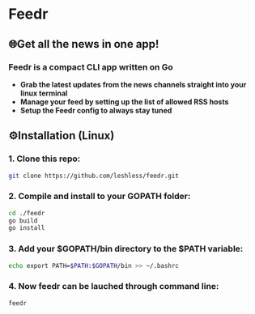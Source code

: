 # Feedr

## 🌐Get all the news in one app!
### Feedr is a compact CLI app written on Go
 - **Grab the latest updates from the news channels straight into your linux terminal**
 - **Manage your feed by setting up the list of allowed RSS hosts**
 - **Setup the Feedr config to always stay tuned**

## ⚙️Installation (Linux)
### 1. Clone this repo:
```bash
git clone https://github.com/leshless/feedr.git
```
### 2. Compile and install to your GOPATH folder:
```bash
cd ./feedr
go build
go install
```
### 3. Add your $GOPATH/bin directory to the $PATH variable:
```bash
echo export PATH=$PATH:$GOPATH/bin >> ~/.bashrc
```
### 4. Now feedr can be lauched through command line:
```bach
feedr
```